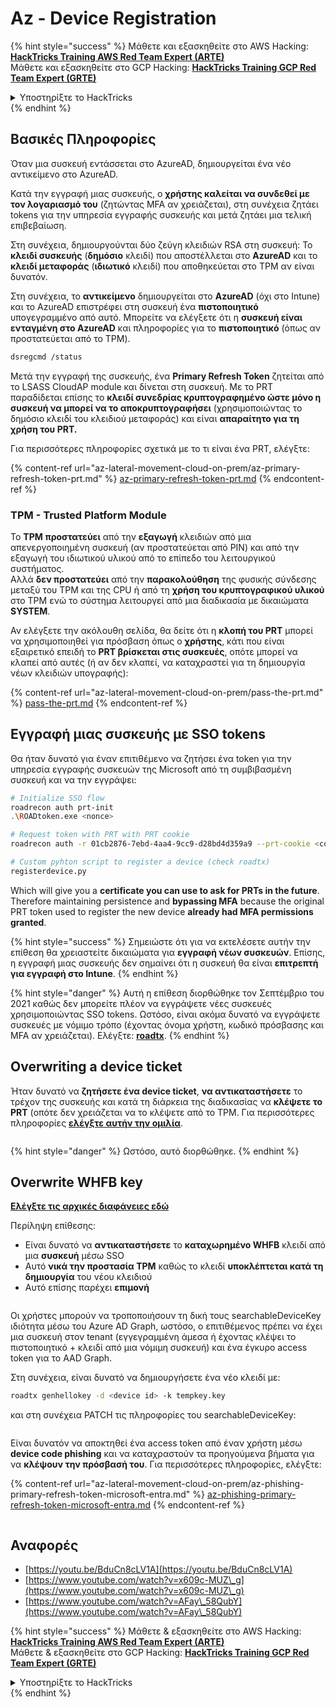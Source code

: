# Az - Device Registration

{% hint style="success" %}
Μάθετε και εξασκηθείτε στο AWS Hacking:<img src="/.gitbook/assets/image.png" alt="" data-size="line">[**HackTricks Training AWS Red Team Expert (ARTE)**](https://training.hacktricks.xyz/courses/arte)<img src="/.gitbook/assets/image.png" alt="" data-size="line">\
Μάθετε και εξασκηθείτε στο GCP Hacking: <img src="/.gitbook/assets/image (2).png" alt="" data-size="line">[**HackTricks Training GCP Red Team Expert (GRTE)**<img src="/.gitbook/assets/image (2).png" alt="" data-size="line">](https://training.hacktricks.xyz/courses/grte)

<details>

<summary>Υποστηρίξτε το HackTricks</summary>

* Ελέγξτε τα [**σχέδια συνδρομής**](https://github.com/sponsors/carlospolop)!
* **Γίνετε μέλος της** 💬 [**ομάδας Discord**](https://discord.gg/hRep4RUj7f) ή της [**ομάδας telegram**](https://t.me/peass) ή **ακολουθήστε** μας στο **Twitter** 🐦 [**@hacktricks\_live**](https://twitter.com/hacktricks\_live)**.**
* **Μοιραστείτε hacking tricks υποβάλλοντας PRs στα** [**HackTricks**](https://github.com/carlospolop/hacktricks) και [**HackTricks Cloud**](https://github.com/carlospolop/hacktricks-cloud) αποθετήρια στο github.

</details>
{% endhint %}

## Βασικές Πληροφορίες

Όταν μια συσκευή εντάσσεται στο AzureAD, δημιουργείται ένα νέο αντικείμενο στο AzureAD.

Κατά την εγγραφή μιας συσκευής, ο **χρήστης καλείται να συνδεθεί με τον λογαριασμό του** (ζητώντας MFA αν χρειάζεται), στη συνέχεια ζητάει tokens για την υπηρεσία εγγραφής συσκευής και μετά ζητάει μια τελική επιβεβαίωση.

Στη συνέχεια, δημιουργούνται δύο ζεύγη κλειδιών RSA στη συσκευή: Το **κλειδί συσκευής** (**δημόσιο** κλειδί) που αποστέλλεται στο **AzureAD** και το **κλειδί μεταφοράς** (**ιδιωτικό** κλειδί) που αποθηκεύεται στο TPM αν είναι δυνατόν.

Στη συνέχεια, το **αντικείμενο** δημιουργείται στο **AzureAD** (όχι στο Intune) και το AzureAD επιστρέφει στη συσκευή ένα **πιστοποιητικό** υπογεγραμμένο από αυτό. Μπορείτε να ελέγξετε ότι η **συσκευή είναι ενταγμένη στο AzureAD** και πληροφορίες για το **πιστοποιητικό** (όπως αν προστατεύεται από το TPM).
```bash
dsregcmd /status
```
Μετά την εγγραφή της συσκευής, ένα **Primary Refresh Token** ζητείται από το LSASS CloudAP module και δίνεται στη συσκευή. Με το PRT παραδίδεται επίσης το **κλειδί συνεδρίας κρυπτογραφημένο ώστε μόνο η συσκευή να μπορεί να το αποκρυπτογραφήσει** (χρησιμοποιώντας το δημόσιο κλειδί του κλειδιού μεταφοράς) και είναι **απαραίτητο για τη χρήση του PRT.**

Για περισσότερες πληροφορίες σχετικά με το τι είναι ένα PRT, ελέγξτε:

{% content-ref url="az-lateral-movement-cloud-on-prem/az-primary-refresh-token-prt.md" %}
[az-primary-refresh-token-prt.md](az-lateral-movement-cloud-on-prem/az-primary-refresh-token-prt.md)
{% endcontent-ref %}

### TPM - Trusted Platform Module

Το **TPM** **προστατεύει** από την **εξαγωγή** κλειδιών από μια απενεργοποιημένη συσκευή (αν προστατεύεται από PIN) και από την εξαγωγή του ιδιωτικού υλικού από το επίπεδο του λειτουργικού συστήματος.\
Αλλά **δεν προστατεύει** από την **παρακολούθηση** της φυσικής σύνδεσης μεταξύ του TPM και της CPU ή από τη **χρήση του κρυπτογραφικού υλικού** στο TPM ενώ το σύστημα λειτουργεί από μια διαδικασία με δικαιώματα **SYSTEM**.

Αν ελέγξετε την ακόλουθη σελίδα, θα δείτε ότι η **κλοπή του PRT** μπορεί να χρησιμοποιηθεί για πρόσβαση όπως ο **χρήστης**, κάτι που είναι εξαιρετικό επειδή το **PRT βρίσκεται στις συσκευές**, οπότε μπορεί να κλαπεί από αυτές (ή αν δεν κλαπεί, να καταχραστεί για τη δημιουργία νέων κλειδιών υπογραφής):

{% content-ref url="az-lateral-movement-cloud-on-prem/pass-the-prt.md" %}
[pass-the-prt.md](az-lateral-movement-cloud-on-prem/pass-the-prt.md)
{% endcontent-ref %}

## Εγγραφή μιας συσκευής με SSO tokens

Θα ήταν δυνατό για έναν επιτιθέμενο να ζητήσει ένα token για την υπηρεσία εγγραφής συσκευών της Microsoft από τη συμβιβασμένη συσκευή και να την εγγράψει:
```bash
# Initialize SSO flow
roadrecon auth prt-init
.\ROADtoken.exe <nonce>

# Request token with PRT with PRT cookie
roadrecon auth -r 01cb2876-7ebd-4aa4-9cc9-d28bd4d359a9 --prt-cookie <cookie>

# Custom pyhton script to register a device (check roadtx)
registerdevice.py
```
Which will give you a **certificate you can use to ask for PRTs in the future**. Therefore maintaining persistence and **bypassing MFA** because the original PRT token used to register the new device **already had MFA permissions granted**.

{% hint style="success" %}
Σημειώστε ότι για να εκτελέσετε αυτήν την επίθεση θα χρειαστείτε δικαιώματα για **εγγραφή νέων συσκευών**. Επίσης, η εγγραφή μιας συσκευής δεν σημαίνει ότι η συσκευή θα είναι **επιτρεπτή για εγγραφή στο Intune**.
{% endhint %}

{% hint style="danger" %}
Αυτή η επίθεση διορθώθηκε τον Σεπτέμβριο του 2021 καθώς δεν μπορείτε πλέον να εγγράψετε νέες συσκευές χρησιμοποιώντας SSO tokens. Ωστόσο, είναι ακόμα δυνατό να εγγράψετε συσκευές με νόμιμο τρόπο (έχοντας όνομα χρήστη, κωδικό πρόσβασης και MFA αν χρειάζεται). Ελέγξτε: [**roadtx**](https://github.com/carlospolop/hacktricks-cloud/blob/master/pentesting-cloud/azure-security/az-lateral-movement-cloud-on-prem/az-roadtx-authentication.md).
{% endhint %}

## Overwriting a device ticket

Ήταν δυνατό να **ζητήσετε ένα device ticket**, **να αντικαταστήσετε** το τρέχον της συσκευής και κατά τη διάρκεια της διαδικασίας να **κλέψετε το PRT** (οπότε δεν χρειάζεται να το κλέψετε από το TPM. Για περισσότερες πληροφορίες [**ελέγξτε αυτήν την ομιλία**](https://youtu.be/BduCn8cLV1A).

<figure><img src="../../.gitbook/assets/image (32).png" alt=""><figcaption></figcaption></figure>

{% hint style="danger" %}
Ωστόσο, αυτό διορθώθηκε.
{% endhint %}

## Overwrite WHFB key

[**Ελέγξτε τις αρχικές διαφάνειες εδώ**](https://dirkjanm.io/assets/raw/Windows%20Hello%20from%20the%20other%20side\_nsec\_v1.0.pdf)

Περίληψη επίθεσης:

* Είναι δυνατό να **αντικαταστήσετε** το **καταχωρημένο WHFB** κλειδί από μια **συσκευή** μέσω SSO
* Αυτό **νικά την προστασία TPM** καθώς το κλειδί **υποκλέπτεται κατά τη δημιουργία** του νέου κλειδιού
* Αυτό επίσης παρέχει **επιμονή**

<figure><img src="../../.gitbook/assets/image (34).png" alt=""><figcaption></figcaption></figure>

Οι χρήστες μπορούν να τροποποιήσουν τη δική τους searchableDeviceKey ιδιότητα μέσω του Azure AD Graph, ωστόσο, ο επιτιθέμενος πρέπει να έχει μια συσκευή στον tenant (εγγεγραμμένη άμεσα ή έχοντας κλέψει το πιστοποιητικό + κλειδί από μια νόμιμη συσκευή) και ένα έγκυρο access token για το AAD Graph.

Στη συνέχεια, είναι δυνατό να δημιουργήσετε ένα νέο κλειδί με:
```bash
roadtx genhellokey -d <device id> -k tempkey.key
```
και στη συνέχεια PATCH τις πληροφορίες του searchableDeviceKey:

<figure><img src="../../.gitbook/assets/image (36).png" alt=""><figcaption></figcaption></figure>

Είναι δυνατόν να αποκτηθεί ένα access token από έναν χρήστη μέσω **device code phishing** και να καταχραστούν τα προηγούμενα βήματα για να **κλέψουν την πρόσβασή του**. Για περισσότερες πληροφορίες, ελέγξτε:

{% content-ref url="az-lateral-movement-cloud-on-prem/az-phishing-primary-refresh-token-microsoft-entra.md" %}
[az-phishing-primary-refresh-token-microsoft-entra.md](az-lateral-movement-cloud-on-prem/az-phishing-primary-refresh-token-microsoft-entra.md)
{% endcontent-ref %}

<figure><img src="../../.gitbook/assets/image (37).png" alt=""><figcaption></figcaption></figure>

## Αναφορές

* [https://youtu.be/BduCn8cLV1A](https://youtu.be/BduCn8cLV1A)
* [https://www.youtube.com/watch?v=x609c-MUZ\_g](https://www.youtube.com/watch?v=x609c-MUZ\_g)
* [https://www.youtube.com/watch?v=AFay\_58QubY](https://www.youtube.com/watch?v=AFay\_58QubY)

{% hint style="success" %}
Μάθετε & εξασκηθείτε στο AWS Hacking:<img src="/.gitbook/assets/image.png" alt="" data-size="line">[**HackTricks Training AWS Red Team Expert (ARTE)**](https://training.hacktricks.xyz/courses/arte)<img src="/.gitbook/assets/image.png" alt="" data-size="line">\
Μάθετε & εξασκηθείτε στο GCP Hacking: <img src="/.gitbook/assets/image (2).png" alt="" data-size="line">[**HackTricks Training GCP Red Team Expert (GRTE)**<img src="/.gitbook/assets/image (2).png" alt="" data-size="line">](https://training.hacktricks.xyz/courses/grte)

<details>

<summary>Υποστηρίξτε το HackTricks</summary>

* Ελέγξτε τα [**σχέδια συνδρομής**](https://github.com/sponsors/carlospolop)!
* **Γίνετε μέλος της** 💬 [**ομάδας Discord**](https://discord.gg/hRep4RUj7f) ή της [**ομάδας telegram**](https://t.me/peass) ή **ακολουθήστε** μας στο **Twitter** 🐦 [**@hacktricks\_live**](https://twitter.com/hacktricks\_live)**.**
* **Μοιραστείτε hacking tricks υποβάλλοντας PRs στα** [**HackTricks**](https://github.com/carlospolop/hacktricks) και [**HackTricks Cloud**](https://github.com/carlospolop/hacktricks-cloud) αποθετήρια στο github.

</details>
{% endhint %}
